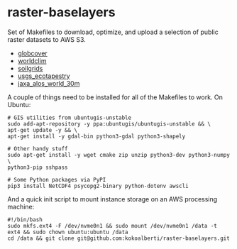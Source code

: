 # raster-baselayers

Set of Makefiles to download, optimize, and upload a selection of public
raster datasets to AWS S3. 

* [globcover](datasets/globcover/)
* [worldclim](datasets/worldclim/)
* [soilgrids](datasets/soilgrids/)
* [usgs_ecotapestry](datasets/usgs_ecotapestry)
* [jaxa_alos_world_30m](datasets/jaxa_alos_world_30m)

A couple of things need to be installed for all of the Makefiles to work. On 
Ubuntu:

    # GIS utilities from ubuntugis-unstable
    sudo add-apt-repository -y ppa:ubuntugis/ubuntugis-unstable && \
    apt-get update -y && \
    apt-get install -y gdal-bin python3-gdal python3-shapely

    # Other handy stuff
    sudo apt-get install -y wget cmake zip unzip python3-dev python3-numpy \
    python3-pip sshpass

    # Some Python packages via PyPI
    pip3 install NetCDF4 psycopg2-binary python-dotenv awscli

And a quick init script to mount instance storage on an AWS processing machine:

    #!/bin/bash
    sudo mkfs.ext4 -F /dev/nvme0n1 && sudo mount /dev/nvme0n1 /data -t ext4 && sudo chown ubuntu:ubuntu /data
    cd /data && git clone git@github.com:kokoalberti/raster-baselayers.git

